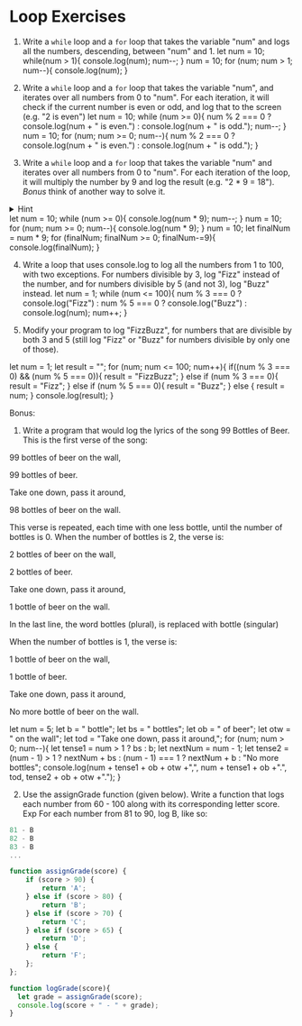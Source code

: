# Loop Exercises

1. Write a `while` loop and a `for` loop that takes the variable "num" and logs all the numbers, descending, between "num" and 1.
let num = 10;
while(num > 1){
  console.log(num);
  num--;
}
num = 10;
for (num; num > 1; num--){
  console.log(num);
}
2. Write a `while` loop and a `for` loop that takes the variable "num", and iterates over all numbers from 0 to "num".
For each iteration, it will check if the current number is even or odd, and log that to the screen (e.g. "2 is even")
let num  = 10;
while (num >= 0){
  num % 2 === 0 ? console.log(num + " is even.") : console.log(num + " is odd.");
  num--;
}
num = 10;
for (num; num >= 0; num--){
  num % 2 === 0 ? console.log(num + " is even.") : console.log(num + " is odd.");
}

3. Write a `while` loop and a `for` loop that takes the variable "num" and iterates over all numbers from 0 to "num".
For each iteration of the loop, it will multiply the number by 9 and log the result (e.g. "2 * 9 = 18").
_Bonus_ think of another way to solve it.
  <details>
    <summary>
      Hint
    </summary>
    Find the final number and increment the loop by 9.
  </details>
  let num = 10;
  while (num >= 0){
    console.log(num * 9);
    num--;
  }
  num = 10;
  for (num; num >= 0; num--){
    console.log(num * 9);
  }
  num = 10;
  let finalNum = num * 9;
  for (finalNum; finalNum >= 0; finalNum-=9){
    console.log(finalNum);
  }

4. Write a loop that uses console.log to log all the numbers from 1 to 100, with two exceptions. For numbers divisible by 3, log "Fizz" instead of the number, and for numbers divisible by 5 (and not 3), log "Buzz" instead.
let num = 1;
while (num <= 100){
  num % 3 === 0 ? console.log("Fizz") : num % 5 === 0 ? console.log("Buzz") : console.log(num);
  num++;
}


5. Modify your program to log "FizzBuzz", for numbers that are divisible by both 3 and 5 (still log "Fizz" or "Buzz" for numbers divisible by only one of those).

let num = 1;
let result = "";
for (num; num <= 100; num++){
  if((num % 3 === 0) && (num % 5 === 0)){
    result = "FizzBuzz";
  } else if (num % 3 === 0){
    result = "Fizz";
  } else if (num % 5 === 0){
    result = "Buzz";
  } else {
    result = num;
  }
  console.log(result);
}


Bonus:

1. Write a program that would log the lyrics of the song 99 Bottles of Beer. This is the first verse of the song:

99 bottles of beer on the wall,

99 bottles of beer.

Take one down, pass it around,

98 bottles of beer on the wall.

This verse is repeated, each time with one less bottle, until the number of bottles is 0. When the number of bottles is 2, the verse is:

2 bottles of beer on the wall,

2 bottles of beer.

Take one down, pass it around,

1 bottle of beer on the wall.

In the last line, the word bottles (plural), is  replaced with bottle (singular)

When the number of bottles is 1, the verse is:

1 bottle of beer on the wall,

1 bottle of beer.

Take one down, pass it around,

No more bottle of beer on the wall.

let num = 5;
let b = " bottle";
let bs = " bottles";
let ob = " of beer";
let otw = " on the wall";
let tod = "Take one down, pass it around,";
for (num; num > 0; num--){
  let tense1 = num > 1 ? bs : b;
  let nextNum = num - 1;
  let tense2 = (num - 1) > 1 ? nextNum + bs : (num - 1) === 1 ? nextNum + b : "No more bottles";
  console.log(num + tense1 + ob + otw +",", num + tense1 + ob +".", tod, tense2 + ob + otw +".");
}


2. Use the assignGrade function (given below). Write a function that logs each number from 60 - 100 along with its corresponding letter score.
Exp For each number from 81 to 90, log B, like so:

```js
81 - B
82 - B
83 - B
...
```

```js
function assignGrade(score) {
    if (score > 90) {
        return 'A';
    } else if (score > 80) {
        return 'B';
    } else if (score > 70) {
        return 'C';
    } else if (score > 65) {
        return 'D';
    } else {
        return 'F';
    };
};

function logGrade(score){
  let grade = assignGrade(score);
  console.log(score + " - " + grade);
}
